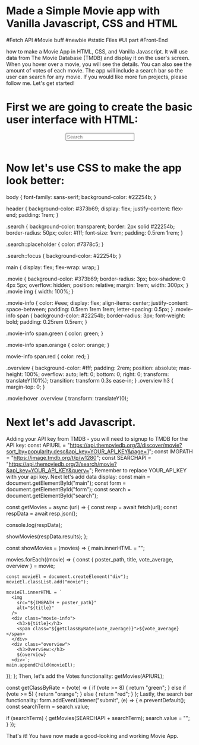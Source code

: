 # Made a Simple Movie app with Vanilla Javascript, CSS and HTML 
#Fetch API #Movie buff #newbie #static Files #UI part #Front-End 

how to make a Movie App in HTML, CSS, and Vanilla Javascript. 
It will use data from The Movie Database (TMDB) and display it on the user's screen. When you hover over a movie, you will see the details. You can also see the amount of votes of each movie. The app will include a search bar so the user can search for any movie. If you would like more fun projects, please follow me.
Let's get started!


# First we are going to create the basic user interface with HTML:

<!DOCTYPE html>
<html>
  <head>
    <title>Movie App</title>
    <meta charset="UTF-8" />
    <!--linking the stylesheet-->
    <link rel="stylesheet" href="style.css">
  </head>

  <body>
    <header>
      <form id="form">
        <input type="text" id="search" placeholder="Search" class="search" />
      </form>
    </header>
    <main id="main"></main>
    <!--linking the javascript file-->
    <script src="script.js"></script>
  </body>
  
  
# Now let's use CSS to make the app look better:
body {
  font-family: sans-serif;
  background-color: #22254b;
}

header {
  background-color: #373b69;
  display: flex;
  justify-content: flex-end;
  padding: 1rem;
}

.search {
  background-color: transparent;
  border: 2px solid #22254b;
  border-radius: 50px;
  color: #fff;
  font-size: 1rem;
  padding: 0.5rem 1rem;
}

.search::placeholder {
  color: #7378c5;
}

.search::focus {
  background-color: #22254b;
}

main {
  display: flex;
  flex-wrap: wrap;
}

.movie {
  background-color: #373b69;
  border-radius: 3px;
  box-shadow: 0 4px 5px;
  overflow: hidden;
  position: relative;
  margin: 1rem;
  width: 300px;
}
.movie img {
  width: 100%;
}

.movie-info {
  color: #eee;
  display: flex;
  align-items: center;
  justify-content: space-between;
  padding: 0.5rem 1rem 1rem;
  letter-spacing: 0.5px;
}
.movie-info span {
  background-color: #22254b;
  border-radius: 3px;
  font-weight: bold;
  padding: 0.25rem 0.5rem;
}

.movie-info span.green {
  color: green;
}

.movie-info span.orange {
  color: orange;
}

movie-info span.red {
  color: red;
}

.overview {
  background-color: #fff;
  padding: 2rem;
  position: absolute;
  max-height: 100%;
  overflow: auto;
  left: 0;
  bottom: 0;
  right: 0;
  transform: translateY(101%);
  transition: transform 0.3s ease-in;
}
.overview h3 {
  margin-top: 0;
}

.movie:hover .overview {
  transform: translateY(0);
  
# Next let's add Javascript.
Adding your API key from TMDB - you will need to signup to TMDB for the API key:
        const APIURL =
  "https://api.themoviedb.org/3/discover/movie?sort_by=popularity.desc&api_key=YOUR_API_KEY&page=1";
const IMGPATH = "https://image.tmdb.org/t/p/w1280";
const SEARCHAPI =
  "https://api.themoviedb.org/3/search/movie?&api_key=YOUR_API_KEY&query=";
Remember to replace YOUR_API_KEY with your api key.
Next let's add data display:
const main = document.getElementById("main");
const form = document.getElementById("form");
const search = document.getElementById("search");

const getMovies = async (url) => {
  const resp = await fetch(url);
  const respData = await resp.json();

  console.log(respData);

  showMovies(respData.results);
};

const showMovies = (movies) => {
  main.innerHTML = "";

  movies.forEach((movie) => {
    const { poster_path, title, vote_average, overview } = movie;

    const movieEl = document.createElement("div");
    movieEl.classList.add("movie");

    movieEl.innerHTML = `
      <img
        src="${IMGPATH + poster_path}"
        alt="${title}"
      />
      <div class="movie-info">
        <h3>${title}</h3>
        <span class="${getClassByRate(vote_average)}">${vote_average}</span>
      </div>
      <div class="overview">
        <h3>Overview:</h3>
        ${overview}
      <div>`;
    main.appendChild(movieEl);
  });
};
Then, let's add the Votes functionality:
getMovies(APIURL);

const getClassByRate = (vote) => {
  if (vote >= 8) {
    return "green";
  } else if (vote >= 5) {
    return "orange";
  } else {
    return "red";
  }
};
Lastly, the search bar functionality:
form.addEventListener("submit", (e) => {
  e.preventDefault();
  const searchTerm = search.value;

  if (searchTerm) {
    getMovies(SEARCHAPI + searchTerm);
    search.value = "";
  }
});

That's it! You have now made a good-looking and working Movie App.
